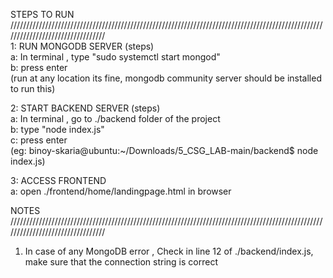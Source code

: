 
STEPS TO RUN <br>
///////////////////////////////////////////////////////////////////////////////////////////////////////////////////////////////// <br>
1: RUN MONGODB SERVER (steps) <br>
    a: In terminal , type "sudo systemctl start mongod" <br>
    b: press enter <br>
       (run at any location its fine, mongodb community server should be installed to run this) <br>

2: START BACKEND SERVER (steps) <br>
    a: In terminal , go to ./backend folder of the project <br>
    b: type "node index.js" <br>
    c: press enter <br>
       (eg: binoy-skaria@ubuntu:~/Downloads/5_CSG_LAB-main/backend$ node index.js) <br>

3: ACCESS FRONTEND <br>
    a: open ./frontend/home/landingpage.html in browser <br>


NOTES <br>
///////////////////////////////////////////////////////////////////////////////////////////////////////////////////////////////// <br>
1. In case of any MongoDB error , Check in line 12 of ./backend/index.js, make sure that the connection string is correct <br>
    
